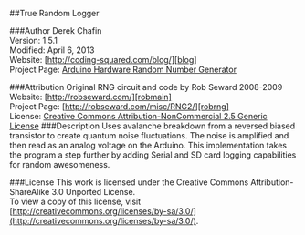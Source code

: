 ##True Random Logger

###Author
Derek Chafin  
Version: 1.5.1  
Modified: April 6, 2013  
Website: [http://coding-squared.com/blog/][blog]  
Project Page: [Arduino Hardware Random Number Generator][blogrng]  

###Attribution
Original RNG circuit and code by Rob Seward 2008-2009  
Website: [http://robseward.com/][robmain]  
Project Page: [http://robseward.com/misc/RNG2/][robrng]  
License: [Creative Commons Attribution-NonCommercial 2.5 Generic License](http://creativecommons.org/licenses/by-nc/2.5/)
###Description
Uses avalanche breakdown from a reversed biased transistor to create quantum noise fluctuations.
The noise is amplified and then read as an analog voltage on the Arduino.
This implementation takes the program a step further by adding Serial and SD card logging capabilities for random awesomeness.

###License
This work is licensed under the Creative Commons Attribution-ShareAlike 3.0 Unported License.  
To view a copy of this license, visit [http://creativecommons.org/licenses/by-sa/3.0/](http://creativecommons.org/licenses/by-sa/3.0/).

[blog]: http://www.coding-squared.com/blog/ "Coding Squared"
[blogrng]: http://www.coding-squared.com/blog/2011/12/arduino-hardware-random-number-generator/ "Arduino Hardware Random Number Generator"
[robmain]: http://robseward.com/ "Rob Seward"
[robrng]: http://robseward.com/misc/RNG2/ "RNG Version 2"